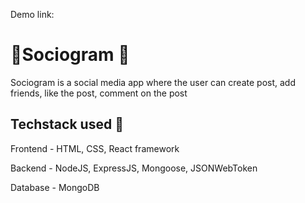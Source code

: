 Demo link: 


# 🎉Sociogram 📱

Sociogram is a social media app where the user can create post, add friends, like the post, comment on the post



## Techstack used 👀


Frontend - HTML, CSS, React framework

Backend - NodeJS, ExpressJS, Mongoose, JSONWebToken

Database - MongoDB


